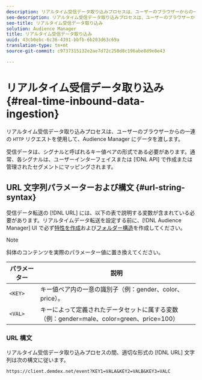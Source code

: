 ```yaml
---
description: リアルタイム受信データ取り込みプロセスは、ユーザーのブラウザーからの一連の HTTP リクエストを使用して、Audience Manager にデータを渡します。
seo-description: リアルタイム受信データ取り込みプロセスは、ユーザーのブラウザーからの一連の HTTP リクエストを使用して、Audience Manager にデータを渡します。
seo-title: リアルタイム受信データ取り込み
solution: Audience Manager
title: リアルタイム受信データ取り込み
uuid: 43cb0ebc-6c36-4391-bbfb-6b203d63c69a
translation-type: tm+mt
source-git-commit: c9737315132e2ae7d72c250d8c196abe8d9e0e43

---
```



# リアルタイム受信データ取り込み {#real-time-inbound-data-ingestion}

リアルタイム受信データ取り込みプロセスは、ユーザーのブラウザーからの一連の `HTTP` リクエストを使用して、Audience Manager にデータを渡します。

<!-- c_rt_inbound_real_time.xml -->

受信データは、シグナルと呼ばれるキー値ペアの形式である必要があります。通常、各シグナルは、ユーザーインターフェイスまたは [!DNL API] で作成または管理されたセグメントにマッピングされます。

## URL 文字列パラメーターおよび構文 {#url-string-syntax}

受信データ転送の [!DNL URL] には、以下の表で説明する変数が含まれている必要があります。リアルタイムデータ転送を設定する前に、[!DNL Audience Manager] UI で必ず[特性を作成](../../../features/traits/create-onboarded-rule-based-traits.md)および[フォルダー構造](../../../features/traits/trait-storage.md#create-trait-storage-folder)を作成してください。

>[!NOTE]
>
>斜体のコンテンツを実際のパラメーター値に置き換えてください。

| パラメーター | 説明 |
|---|---|
| `<KEY>` | キー値ペア内の一意の識別子（例：gender、color、price）。 |
| `<VAL>` | キーによって定義されたデータセットに属する変数（例：gender=male、color=green、price=100） |

### URL 構文

リアルタイム受信データ取り込みプロセスの間、適切な形式の [!DNL URL] 文字列は次の構文に従います。

```
https://client.demdex.net/event?KEY1=VALA&KEY2=VALB&KEY3=VALC
```
